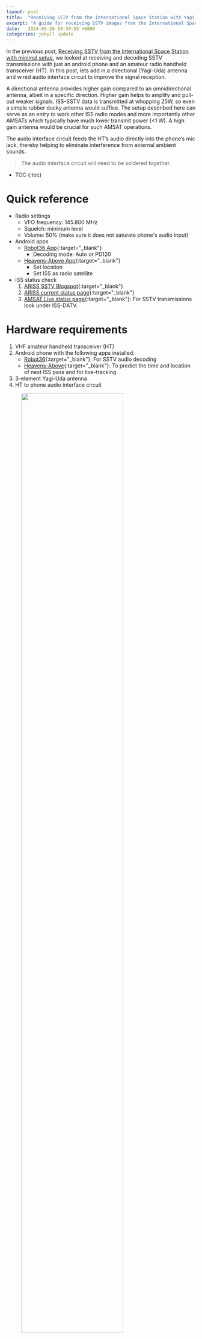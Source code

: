 ```yaml
---
layout: post
title:  "Receiving SSTV from the International Space Station with Yagi-Uda antenna"
excerpt: "A guide for receiving SSTV images from the International Space Station using a directional antenna, handheld VHF radio and an android phone"
date:   2024-05-26 19:30:55 +0800
categories: jekyll update
---
```


<head>
   <link rel="stylesheet" href="/css/main.css">
</head>


In the previous post, [Receiving SSTV from the International Space Station with minimal setup](https://padmanabhan-sampath.github.io/jekyll/update/2023/03/26/iss-sstv.html), we looked at receiving and decoding SSTV transmissions with just an android phone and an amateur radio handheld  transceiver (HT).  In this post, lets add in a directional (Yagi-Uda) antenna and wired audio interface circuit to improve the signal reception.

A directional antenna provides higher gain compared to an omnidirectional antenna, albeit in a specific direction. Higher gain helps to amplify and pull-out weaker signals. ISS-SSTV data is transmitted at whopping 25W, so even a simple rubber ducky antenna would suffice. The setup described here can serve as an entry to work other ISS radio modes and more importantly other AMSATs which typically have much lower transmit power (<1 W). A high gain antenna would be crucial for such AMSAT operations.

The audio interface circuit feeds the HT’s audio directly into the phone’s mic jack, thereby helping to eliminate interference from external ambient sounds.

> The audio interface circuit will need to be soldered together.


* TOC
{:toc}


# **Quick reference**

* Radio settings
  * VFO frequency: 145.800 MHz
  * Squelch: minimum level
  * Volume: 50% (make sure it does not saturate phone's audio input)
* Android apps
  * [Robot36 App][robot36-playstore]{:target="_blank"} 
    * Decoding mode: Auto or PD120
  * [Heavens-Above App][heavens-above-app]{:target="_blank"} 
    * Set location
    * Set ISS as radio satellite
* ISS status check
   1. [ARISS SSTV Blogspot][ariss-sstv-blogspot]{:target="_blank"} 
   2. [ARISS current status page][ariss-iss-current-status]{:target="_blank"} 
   3. [AMSAT Live status page][amsat-status]{:target="_blank"}: For SSTV transmissions look under ISS-DATV.


# **Hardware requirements**
1. VHF amateur handheld transceiver (HT)
2. Android phone with the following apps installed:
   - [Robot36][robot36-playstore]{:target="_blank"}: For SSTV audio decoding 
   -  [Heavens-Above][heavens-above-app]{:target="_blank"}: To predict the time and location of next ISS pass and for live-tracking
3. 3-element Yagi-Uda antenna
4. HT to phone audio interface circuit 


  <figure>
   <img src="/assets/2024_05_26_iss_sstv_yagi/overall-BD.png" width="80%" />
   <figcaption> Overall system block diagram.</figcaption>
</figure>

<figure>
  <img src="/assets/2024_05_26_iss_sstv_yagi/Full-setup.jpeg" width="100%" class="center" />
   <figcaption> Hardware needed: handeld radio, Yagi antenna, audio interface circuit, and an android phone</figcaption>
</figure>


# **Hardware setup**

**3-element Yagi-Uda antenna**<br>

   > The Yagi-Uda antenna was invented by Shintaro Uda of Tohoku Imperial University, Japan, in 1926, with a lesser role played by Hidetsugu Yagi. However, the name Yagi has become more familiar, while the name of Uda, who applied the idea in practice or established the conception through experiment, is often omitted. Source: [Wikipedia article](https://en.wikipedia.org/wiki/Yagi%E2%80%93Uda_antenna.)

   The Yagi-Uda antenna provides directivity and higher gain. This can be illustrated with the antenna radiation pattern charts shown below. Here we compare Yagi-Uda antenna with two omnidirectional antennas: monopole and dipole. We can observe that Yagi antenna provides increased gain, helping to amplify weaker signals in a specified direction, however it comes at the cost of decreased gain in other directions.


<figure>
  <img src="/assets/2024_05_26_iss_sstv_yagi/antenna_patterns.png" width="100%" class="center" />
   <figcaption> Antenna radiation patterns</figcaption>
</figure>

The 3-element Yagi-Uda antenna is the most widely used directional antenna for VHF Amateur radio Satellite operations. These antennas are commercially available from brands such as [Arrow Antennas]( https://www.arrowantennas.com/arrowii/146-3ii.html) [Elk Antennas]( https://elkantennas.com/). You can also easily build this antenna from common items available from local hardware stores for a fraction of the costs. One such ubiquitous home build is a ‘Tape measure Yagi antenna’. A Google search on this will return plenty of results with detailed build instructions. 

I built my own variant using telescopic radio antennas - my aim was to create an antenna that is light weight and foldable. More details can be found here: [Backpack-Yagi-Uda-Antenna](https://github.com/padmanabhan-sampath/Backpack-Yagi-Uda-Antenna).



**Audio interface**<br>

   <figure>
     <img src="/assets/2024_05_26_iss_sstv_yagi/audio-sch.png" width="60%" class="center" />
      <figcaption> Antenna radiation patterns</figcaption>
   </figure>

   The purpose of this circuit is to directly feed the HT audio into a phone’s audio jack. This avoids external ambient noise from interfering with SSTV decoding, which is critical for other ISS modes like the APRS. I repurposed the audio interface circuit designed for Baofeng UV5R radio [BaofengUV5R-TRRS](https://github.com/johnboiles/BaofengUV5R-TRRS)
   
   > You need to identify the MIC, speaker and GND outputs from the audio jack specific to your HT. Unfortunately, this is not standardized and differs among manufacturers.
   
 **Full signal chain test**<br>
   Once you have all the components in place, do a full signal check to see if the signal reception through the image decoding is being performed correctly. 

# **ISS SSTV reception**<br>

   Please refer to the previous post on selecting the right pass and app settings: [Receiving SSTV from the International Space Station with minimal setup](https://padmanabhan-sampath.github.io/jekyll/update/2023/03/26/iss-sstv.html)


   With the Yagi antenna, if you can mount your phone on the antenna (like in the picture below), satellite tracking just comes down to pointing the antenna such that the crosshair of the Heavens-above app stays close to the ISS icon.

   <figure>
     <img src="/assets/2024_05_26_iss_sstv_yagi/Full-setup-mobile.png" width="60%" class="center" />
      <figcaption> Yagi antenna with phone holder</figcaption>
   </figure>

# **Comparing two setups**

Here, I compare the choice of location on the signal reception. Ideally, we want to have a clear line of sight of the satellite, once it appears above the horizon. Even though the satellite symbol pops up in the Heavens-above’s live sky chart, the path should not be blocked by buildings and other terrain, as this leads to poor or no signal reception. Here I compare the signal reception with two similar setups with the key difference being the location. 

Thanks to 91VYP for giving me permission to use his setup and images.

| Call sign       | 9V1YP                                                | 9V1DT                            |
| --------------- | ---------------------------------------------------- | -------------------------------- |
| HT              | Kenwood TH-D74A                                      | Yaesu FT-60R                     |
| Antenna         | Arrow dual band                                      | Homebrew 3-el Yagi-Uda           |
| Decoding        | Decoded offline                                      | Live - Robot36 Android App       |
| Audio interface | HT built-in audio record                             | HT – Phone Mic in interface      |
| Location        | Roof top of multistorey car park – in city landscape | Hill top – clear view of horizon |


 <figure>
     <img src="/assets/2024_05_26_iss_sstv_yagi/sstv_yagi_equip_collage.png" width="80%" class="center" />
      <figcaption>Equipment and location comparison: Left column is from 9V1YP, right is from 9V1DT</figcaption>
</figure>

<figure>
   <img src="/assets/2024_05_26_iss_sstv_yagi/sstv_yagi_images_collage.png" width="100%" class="center" />
   <figcaption> SSTV received images comparison: Left column is from 9V1YP, right is from 9V1DT</figcaption>
</figure>


* Both 9V1YP and I are within the same pass coverage, just about 20 kms apart in Singapore
* 9V1YP’s reception is from an urban location surrounded by buildings. In contrast, my location was on hill top with clear view of the horizon. This helps to maintain a longer unobstructed radio link to the satellite. This is clearly evident from the 8/12 image reception.
* Identifying a good QTH (location) increases the chances of a strong signal reception. 

> Please note that in thunderstorm prone areas, make sure you have a rain shelter nearby, and avoid operating you radio outdoor during a thunderstorm, as this poses lightening risks.

This concludes this post. We have seen how to perform SSTV reception with a Yagi antenna, handheld transceiver and an android phone. The next post will focus on using a similar setup for ISS-APRS operation.


[ariss-sstv-blogspot]: http://ariss-sstv.blogspot.com/ 
[sstv-gallery]: https://www.spaceflightsoftware.com/ARISS_SSTV/index.php
[amsat-status]: https://www.amsat.org/status/
[ariss-iss-current-status]: https://www.ariss.org/current-status-of-iss-stations.html
[ariss]: https://www.ariss.org/
[heavens-above-web]: https://www.heavens-above.com/
[heavens-above-app]: https://play.google.com/store/apps/details?id=com.heavens_above.viewer&hl=en&gl=US&pli=1
[robot36-playstore]: https://play.google.com/store/apps/details?id=xdsopl.robot36&hl=en&gl=US
[yt-pd120-audio-recordings]: https://www.youtube.com/watch?v=dQw4w9WgXcQ
[amsat-sstv-page]: https://amsat-uk.org/beginners/iss-sstv/